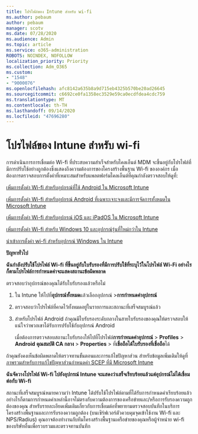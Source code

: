 ```yaml
---
title: โปรไฟล์ของ Intune สำหรับ wi-fi
ms.author: pebaum
author: pebaum
manager: scotv
ms.date: 07/28/2020
ms.audience: Admin
ms.topic: article
ms.service: o365-administration
ROBOTS: NOINDEX, NOFOLLOW
localization_priority: Priority
ms.collection: Adm_O365
ms.custom:
- "1548"
- "9000076"
ms.openlocfilehash: afc8142a635b8a9d715eb4325b570be20ad26645
ms.sourcegitcommit: c6692ce0fa1358ec3529e59ca0ecdfdea4cdc759
ms.translationtype: MT
ms.contentlocale: th-TH
ms.lasthandoff: 09/14/2020
ms.locfileid: "47696280"
---
```

# <a name="intune-wi-fi-profiles"></a>โปรไฟล์ของ Intune สำหรับ wi-fi

การดำเนินการการเชื่อมต่อ Wi-fi ที่ประสบความสำเร็จสำหรับไคลเอ็นต์ MDM จะขึ้นอยู่กับโปรไฟล์ที่มีการปรับใช้อย่างถูกต้องซึ่งแสดงถึงความต้องการของโครงสร้างพื้นฐาน Wi-fi ขององค์กร เมื่อต้องการตรวจสอบการตั้งค่าที่เหมาะสมสำหรับแพลตฟอร์มไคลเอ็นต์ที่คุณกำลังตรวจสอบให้ดูที่: 

[เพิ่มการตั้งค่า Wi-fi สำหรับอุปกรณ์ที่ใช้ Android ใน Microsoft Intune](https://docs.microsoft.com/intune/wi-fi-settings-android)

[เพิ่มการตั้งค่า Wi-fi สำหรับอุปกรณ์ Android ที่เฉพาะเจาะจงและมีการจัดการทั้งหมดใน Microsoft Intune](https://docs.microsoft.com/intune/wi-fi-settings-android-enterprise)

[เพิ่มการตั้งค่า Wi-fi สำหรับอุปกรณ์ iOS และ iPadOS ใน Microsoft Intune](https://docs.microsoft.com/intune/wi-fi-settings-ios)

[เพิ่มการตั้งค่า Wi-fi สำหรับ Windows 10 และอุปกรณ์รุ่นที่ใหม่กว่าใน Intune](https://docs.microsoft.com/intune/wi-fi-settings-windows)

[นำเข้าการตั้งค่า wi-fi สำหรับอุปกรณ์ Windows ใน Intune](https://docs.microsoft.com/intune/wi-fi-settings-import-windows-8-1)

**ปัญหาทั่วไป**

**ฉันกำลังปรับใช้โปรไฟล์ Wi-fi ที่ขึ้นอยู่กับใบรับรองที่มีการปรับใช้ที่ระบุไว้ในโปรไฟล์ Wi-Fi อย่างไรก็ตามโปรไฟล์การกำหนดค่าจะแสดงสถานะข้อผิดพลาด**

ตรวจสอบว่าอุปกรณ์ของคุณได้รับใบรับรองแล้วหรือไม่

1. ใน Intune ให้ไปที่**อุปกรณ์ทั้งหมด**แล้วเลือกอุปกรณ์ >**การกำหนดค่าอุปกรณ์**

2. ตรวจสอบว่าโปรไฟล์ที่คาดไว้ทั้งหมดอยู่ในรายการและสถานะที่เสร็จสมบูรณ์แล้ว

3. สำหรับโปรไฟล์ Android ถ้าคุณมีใบรับรองระดับกลางในสายใบรับรองของคุณให้ตรวจสอบให้แน่ใจว่าพวกเขาได้รับการปรับใช้กับอุปกรณ์ Android

    เมื่อต้องการตรวจสอบสถานะใบรับรองให้ไปที่โปรไฟล์**การกำหนดค่าอุปกรณ์**  >  **Profiles**  >  **Android คุณสมบัติ CA กลาง**  >  **Properties**  >  ที่**เชื่อถือได้ใบรับรองที่เชื่อถือ**ได้

ถ้าคุณยังคงเห็นข้อผิดพลาดให้ตรวจทานขั้นตอนและการแก้ไขปัญหาส่วน สำหรับข้อมูลเพิ่มเติมให้ดูที่[ภาพรวมสำหรับการแก้ไขปัญหาส่วนกำหนดค่า SCEP ที่มี Microsoft Intune](https://support.microsoft.com/help/4457481/troubleshooting-scep-certificate-profile-deployment-in-intune)

**ฉันจัดวางโปรไฟล์ Wi-fi ไปยังอุปกรณ์ Intune จะแสดงว่าเสร็จเรียบร้อยแล้วแต่อุปกรณ์ไม่ได้เชื่อมต่อกับ Wi-fi**

สถานะที่เสร็จสมบูรณ์หมายความว่า Intune ได้ปรับใช้โปรไฟล์ตามที่ได้รับการกำหนดค่าเรียบร้อยแล้ว อย่างไรก็ตามการกำหนดค่าเหล่านี้อาจไม่ตรงกับความต้องการของเครือข่ายและ/หรือการรับรองความถูกต้องของคุณ สำหรับรายละเอียดเพิ่มเติมเกี่ยวกับการเชื่อมต่อที่พยายามตรวจสอบบันทึกในบริการโครงสร้างพื้นฐานและการรับรองความถูกต้อง (บนเซิร์ฟเวอร์ตัวควบคุมจุดเข้าใช้งาน Wi-fi และ NPS/Radius) คุณอาจต้องทำงานกับทีมโครงสร้างพื้นฐานเครือข่ายของคุณหรือผู้จำหน่าย wi-fi ของบริษัทอื่นเพื่อรวบรวมและตรวจทานบันทึก